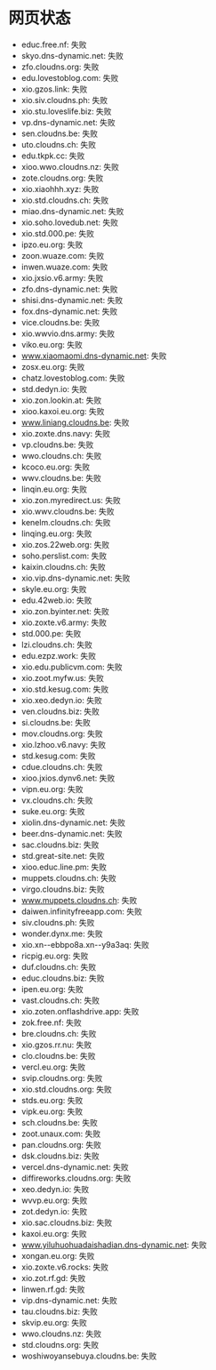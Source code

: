 # 网页状态
- educ.free.nf: 失败
- skyo.dns-dynamic.net: 失败
- zfo.cloudns.org: 失败
- edu.lovestoblog.com: 失败
- xio.gzos.link: 失败
- xio.siv.cloudns.ph: 失败
- xio.stu.loveslife.biz: 失败
- vp.dns-dynamic.net: 失败
- sen.cloudns.be: 失败
- uto.cloudns.ch: 失败
- edu.tkpk.cc: 失败
- xioo.wwo.cloudns.nz: 失败
- zote.cloudns.org: 失败
- xio.xiaohhh.xyz: 失败
- xio.std.cloudns.ch: 失败
- miao.dns-dynamic.net: 失败
- xio.soho.lovedub.net: 失败
- xio.std.000.pe: 失败
- ipzo.eu.org: 失败
- zoon.wuaze.com: 失败
- inwen.wuaze.com: 失败
- xio.jxsio.v6.army: 失败
- zfo.dns-dynamic.net: 失败
- shisi.dns-dynamic.net: 失败
- fox.dns-dynamic.net: 失败
- vice.cloudns.be: 失败
- xio.wwvio.dns.army: 失败
- viko.eu.org: 失败
- www.xiaomaomi.dns-dynamic.net: 失败
- zosx.eu.org: 失败
- chatz.lovestoblog.com: 失败
- std.dedyn.io: 失败
- xio.zon.lookin.at: 失败
- xioo.kaxoi.eu.org: 失败
- www.liniang.cloudns.be: 失败
- xio.zoxte.dns.navy: 失败
- vp.cloudns.be: 失败
- wwo.cloudns.ch: 失败
- kcoco.eu.org: 失败
- wwv.cloudns.be: 失败
- linqin.eu.org: 失败
- xio.zon.myredirect.us: 失败
- xio.wwv.cloudns.be: 失败
- kenelm.cloudns.ch: 失败
- linqing.eu.org: 失败
- xio.zos.22web.org: 失败
- soho.perslist.com: 失败
- kaixin.cloudns.ch: 失败
- xio.vip.dns-dynamic.net: 失败
- skyle.eu.org: 失败
- edu.42web.io: 失败
- xio.zon.byinter.net: 失败
- xio.zoxte.v6.army: 失败
- std.000.pe: 失败
- lzi.cloudns.ch: 失败
- edu.ezpz.work: 失败
- xio.edu.publicvm.com: 失败
- xio.zoot.myfw.us: 失败
- xio.std.kesug.com: 失败
- xio.xeo.dedyn.io: 失败
- ven.cloudns.biz: 失败
- si.cloudns.be: 失败
- mov.cloudns.org: 失败
- xio.lzhoo.v6.navy: 失败
- std.kesug.com: 失败
- cdue.cloudns.ch: 失败
- xioo.jxios.dynv6.net: 失败
- vipn.eu.org: 失败
- vx.cloudns.ch: 失败
- suke.eu.org: 失败
- xiolin.dns-dynamic.net: 失败
- beer.dns-dynamic.net: 失败
- sac.cloudns.biz: 失败
- std.great-site.net: 失败
- xioo.educ.line.pm: 失败
- muppets.cloudns.ch: 失败
- virgo.cloudns.biz: 失败
- www.muppets.cloudns.ch: 失败
- daiwen.infinityfreeapp.com: 失败
- siv.cloudns.ph: 失败
- wonder.dynx.me: 失败
- xio.xn--ebbpo8a.xn--y9a3aq: 失败
- ricpig.eu.org: 失败
- duf.cloudns.ch: 失败
- educ.cloudns.biz: 失败
- ipen.eu.org: 失败
- vast.cloudns.ch: 失败
- xio.zoten.onflashdrive.app: 失败
- zok.free.nf: 失败
- bre.cloudns.ch: 失败
- xio.gzos.rr.nu: 失败
- clo.cloudns.be: 失败
- vercl.eu.org: 失败
- svip.cloudns.org: 失败
- xio.std.cloudns.org: 失败
- stds.eu.org: 失败
- vipk.eu.org: 失败
- sch.cloudns.be: 失败
- zoot.unaux.com: 失败
- pan.cloudns.org: 失败
- dsk.cloudns.biz: 失败
- vercel.dns-dynamic.net: 失败
- diffireworks.cloudns.org: 失败
- xeo.dedyn.io: 失败
- wvvp.eu.org: 失败
- zot.dedyn.io: 失败
- xio.sac.cloudns.biz: 失败
- kaxoi.eu.org: 失败
- www.yiluhuohuadaishadian.dns-dynamic.net: 失败
- xongan.eu.org: 失败
- xio.zoxte.v6.rocks: 失败
- xio.zot.rf.gd: 失败
- linwen.rf.gd: 失败
- vip.dns-dynamic.net: 失败
- tau.cloudns.biz: 失败
- skvip.eu.org: 失败
- wwo.cloudns.nz: 失败
- std.cloudns.org: 失败
- woshiwoyansebuya.cloudns.be: 失败
